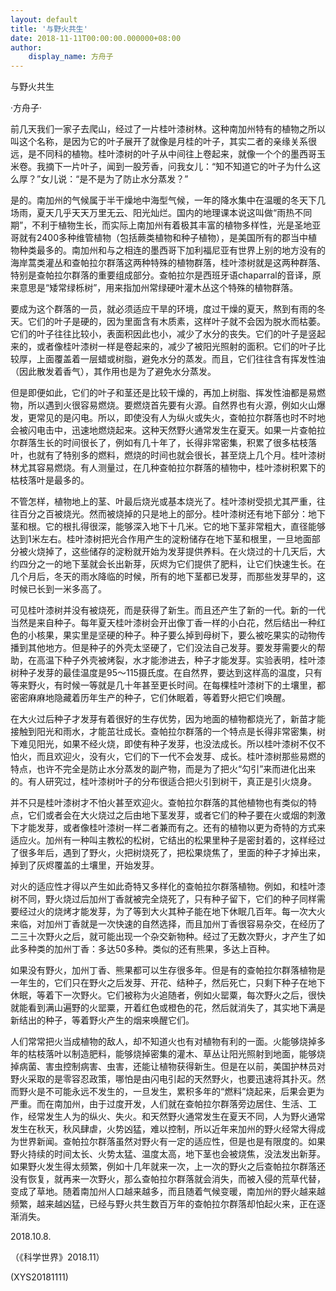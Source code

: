 ```yaml
---
layout: default
title: '与野火共生'
date: 2018-11-11T00:00:00.000000+08:00
author:
    display_name: 方舟子
---
```


与野火共生

·方舟子·

前几天我们一家子去爬山，经过了一片桂叶漆树林。这种南加州特有的植物之所以叫这个名称，是因为它的叶子展开了就像是月桂的叶子，其实二者的亲缘关系很远，是不同科的植物。桂叶漆树的叶子从中间往上卷起来，就像一个个的墨西哥玉米卷。我摘下一片叶子，闻到一股芳香，问我女儿：“知不知道它的叶子为什么这么厚？”女儿说：“是不是为了防止水分蒸发？”

是的。南加州的气候属于半干燥地中海型气候，一年的降水集中在温暖的冬天下几场雨，夏天几乎天天万里无云、阳光灿烂。国内的地理课本说这叫做“雨热不同期”，不利于植物生长，而实际上南加州有着极其丰富的植物多样性，光是圣地亚哥就有2400多种维管植物（包括蕨类植物和种子植物），是美国所有的郡当中植物种类最多的。南加州和与之相连的墨西哥下加利福尼亚有世界上别的地方没有的海岸蒿类灌丛和查帕拉尔群落这两种特殊的植物群落，桂叶漆树就是这两种群落、特别是查帕拉尔群落的重要组成部分。查帕拉尔是西班牙语chaparral的音译，原来意思是“矮常绿栎树”，用来指加州常绿硬叶灌木丛这个特殊的植物群落。

要成为这个群落的一员，就必须适应干旱的环境，度过干燥的夏天，熬到有雨的冬天。它们的叶子是硬的，因为里面含有木质素，这样叶子就不会因为脱水而枯萎。它们的叶子往往比较小，表面积因此也小，减少了水分的丧失。它们的叶子是竖起来的，或者像桂叶漆树一样是卷起来的，减少了被阳光照射的面积。它们的叶子比较厚，上面覆盖着一层蜡或树脂，避免水分的蒸发。而且，它们往往含有挥发性油（因此散发着香气），其作用也是为了避免水分蒸发。

但是即便如此，它们的叶子和茎还是比较干燥的，再加上树脂、挥发性油都是易燃物，所以遇到火很容易燃烧。要燃烧首先要有火源。自然界也有火源，例如火山爆发，更常见的是闪电。所以，即使没有人为纵火或失火，查帕拉尔群落也时不时地会被闪电击中，迅速地燃烧起来。这种天然野火通常发生在夏天。如果一片查帕拉尔群落生长的时间很长了，例如有几十年了，长得非常密集，积累了很多枯枝落叶，也就有了特别多的燃料，燃烧的时间也就会很长，甚至烧上几个月。桂叶漆树林尤其容易燃烧。有人测量过，在几种查帕拉尔群落的植物中，桂叶漆树积累下的枯枝落叶是最多的。

不管怎样，植物地上的茎、叶最后烧光或基本烧光了。桂叶漆树受损尤其严重，往往百分之百被烧光。然而被烧掉的只是地上的部分。桂叶漆树还有地下部分：地下茎和根。它的根扎得很深，能够深入地下十几米。它的地下茎非常粗大，直径能够达到1米左右。桂叶漆树把光合作用产生的淀粉储存在地下茎和根里，一旦地面部分被火烧掉了，这些储存的淀粉就开始为发芽提供养料。在火烧过的十几天后，大约四分之一的地下茎就会长出新芽，灰烬为它们提供了肥料，让它们快速生长。在几个月后，冬天的雨水降临的时候，所有的地下茎都已发芽，而那些发芽早的，这时候已长到一米多高了。

可见桂叶漆树并没有被烧死，而是获得了新生。而且还产生了新的一代。新的一代当然是来自种子。每年夏天桂叶漆树会开出像丁香一样的小白花，然后结出一种红色的小核果，果实里是坚硬的种子。种子要么掉到母树下，要么被吃果实的动物传播到其他地方。但是种子的外壳太坚硬了，它们没法自己发芽。要发芽需要火的帮助，在高温下种子外壳被烤裂，水才能渗进去，种子才能发芽。实验表明，桂叶漆树种子发芽的最佳温度是95～115摄氏度。在自然界，要达到这样高的温度，只有等来野火，有时候一等就是几十年甚至更长时间。在每棵桂叶漆树下的土壤里，都密密麻麻地隐藏着历年生产的种子，它们休眠着，等着野火把它们唤醒。

在大火过后种子才发芽有着很好的生存优势，因为地面的植物都烧光了，新苗才能接触到阳光和雨水，才能茁壮成长。查帕拉尔群落的一个特点是长得非常密集，树下难见阳光，如果不经火烧，即使有种子发芽，也没法成长。所以桂叶漆树不仅不怕火，而且欢迎火，没有火，它们的下一代不会发芽、成长。桂叶漆树那些易燃的特点，也许不完全是防止水分蒸发的副产物，而是为了把火“勾引”来而进化出来的。有人研究过，桂叶漆树叶子的分布很适合把火引到树干，真正是引火烧身。

并不只是桂叶漆树才不怕火甚至欢迎火。查帕拉尔群落的其他植物也有类似的特点，它们或者会在大火烧过之后由地下茎发芽，或者它们的种子要在火或烟的刺激下才能发芽，或者像桂叶漆树一样二者兼而有之。还有的植物以更为奇特的方式来适应火。加州有一种叫主教松的松树，它结出的松果里种子是密封着的，这样经过了很多年后，遇到了野火，火把树烧死了，把松果烧焦了，里面的种子才掉出来，掉到了灰烬覆盖的土壤里，开始发芽。

对火的适应性才得以产生如此奇特又多样化的查帕拉尔群落植物。例如，和桂叶漆树不同，野火烧过后加州丁香就被完全烧死了，只有种子留下，它们的种子同样需要经过火的烧烤才能发芽，为了等到大火其种子能在地下休眠几百年。每一次大火来临，对加州丁香就是一次快速的自然选择，而且加州丁香很容易杂交，在经历了二三十次野火之后，就可能出现一个杂交新物种。经过了无数次野火，才产生了如此多种类的加州丁香：多达50多种。类似的还有熊果，多达上百种。

如果没有野火，加州丁香、熊果都可以生存很多年。但是有的查帕拉尔群落植物是一年生的，它们只在野火之后发芽、开花、结种子，然后死亡，只剩下种子在地下休眠，等着下一次野火。它们被称为火追随者，例如火罂粟，每次野火之后，很快就能看到满山遍野的火罂粟，开着红色或橙色的花，然后就消失了，其实地下满是新结出的种子，等着野火产生的烟来唤醒它们。

人们常常把火当成植物的敌人，却不知道火也有对植物有利的一面。火能够烧掉多年的枯枝落叶以制造肥料，能够烧掉密集的灌木、草丛让阳光照射到地面，能够烧掉病菌、害虫控制病害、虫害，还能让植物获得新生。但是在以前，美国护林员对野火采取的是零容忍政策，哪怕是由闪电引起的天然野火，也要迅速将其扑灭。然而野火是不可能永远不发生的，一旦发生，累积多年的“燃料”烧起来，后果会更为严重。而在南加州，由于过度开发，人们就在查帕拉尔群落旁边居住、生活、工作，经常发生人为的纵火、失火。和天然野火通常发生在夏天不同，人为野火通常发生在秋天，秋风肆虐，火势凶猛，难以控制，所以近年来加州的野火经常大得成为世界新闻。查帕拉尔群落虽然对野火有一定的适应性，但是也是有限度的。如果野火持续的时间太长、火势太猛、温度太高，地下茎也会被烧焦，没法发出新芽。如果野火发生得太频繁，例如十几年就来一次，上一次的野火之后查帕拉尔群落还没有恢复，就再来一次野火，那么查帕拉尔群落就会消失，而被入侵的荒草代替，变成了草地。随着南加州人口越来越多，而且随着气候变暖，南加州的野火越来越频繁，越来越凶猛，已经与野火共生数百万年的查帕拉尔群落却怕起火来，正在逐渐消失。

2018.10.8.

（《科学世界》2018.11）

(XYS20181111)

